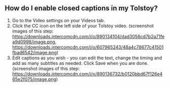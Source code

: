 ## How do I enable closed captions in my Tolstoy?

1. Go to the Video settings on your Videos tab.
2. Click the CC icon on the left side of your Tolstoy video. (screenshot images of this step: https://downloads.intercomcdn.com/i/o/890134104/dad3056cd7b2a71fea9d0998/image.png, https://downloads.intercomcdn.com/i/o/607965243/48a4c78677c41501fbad6542/image.png)
3. Edit captions as you wish - you can edit the text, change the timing and add as many subtitles as needed. Click Save when you are done. (screenshot images of this step: https://downloads.intercomcdn.com/i/o/890136732/b0120bbd67f126e465e2f075/image.png)
